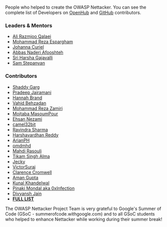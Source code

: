 People who helped to create the OWASP Nettacker. You can see the complete list of Developers on [OpenHub](https://www.openhub.net/p/OWASP-Nettacker/contributors) and [GitHub](https://github.com/OWASP/Nettacker/graphs/contributors) contributors.

### Leaders & Mentors
* [Ali Razmjoo Qalaei](mailto:ali.razmjoo@owasp.org)
* [Mohammad Reza Espargham](mailto:reza.espargham@owasp.org)
* [Johanna Curiel](mailto:johanna.curiel@owasp.org)
* [Abbas Naderi Afooshteh](mailto:abiusx@owasp.org)
* [Sri Harsha Gajavalli](mailto:sriharsha.g15@iiits.in)
* [Sam Stepanyan](https://github.com/securestep9)


### Contributors
* [Shaddy Garg](mailto:shaddygarg1@gmail.com)
* [Pradeep Jairamani](mailto:pradeepjairamani22@gmail.com)
* [Hannah Brand](mailto:bran0793@umn.edu)
* [Vahid Behzadan](mailto:behzadan@ksu.edu)
* [Mohammad Reza Zamiri](mailto:mr.zamiri@ieee.org)
* [Mojtaba MasoumPour](mailto:mojtaba6892@gmail.com)
* [Ehsan Nezami](mailto:ehsan.empire1@gmail.com)
* [camel32bit](https://github.com/camel32bit)
* [Ravindra Sharma](mailto:sha.ravindra1307@gmail.com)
* [Harshavardhan Reddy](mailto:harsha010@outlook.com)
* [ArianPH](mailto:pandkhahiarian@gmail.com)
* [omdmhd](mailto:om.mo1375@gmail.com)
* [Mahdi Rasouli](mailto:mahdirasouli007@gmail.com)
* [Tikam Singh Alma](mailto:timonalma81@gmail.com)
* [Jecky](mailto:ht974@nyu.edu)
* [VictorSuraj](https://github.com/VictorSuraj)
* [Clarence Cromwell](mailto:clarencewcromwell@gmail.com)
* [Aman Gupta](mailto:aman.gupta@owasp.org)
* [Kunal Khandelwal](mailto:khandelwal.kunal4@gmail.com)
* [Pinaki Mondal aka 0xInfection](https://github.com/0xInfection) 
* [Divyansh Jain](https://github.com/itsdivyanshjain)
* **[FULL LIST](https://github.com/OWASP/Nettacker/graphs/contributors)**



The OWASP Nettacker Project Team is very grateful to Google's Summer of Code (GSoC - summerofcode.withgoogle.com) and to all GSoC students who helped to enhance Nettacker while working during their summer break!